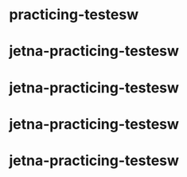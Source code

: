 # practicing-testesw
# jetna-practicing-testesw
# jetna-practicing-testesw
# jetna-practicing-testesw
# jetna-practicing-testesw
